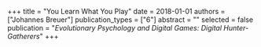 +++
title = "You Learn What You Play"
date = 2018-01-01
authors = ["Johannes Breuer"]
publication_types = ["6"]
abstract = ""
selected = false
publication = "*Evolutionary Psychology and Digital Games: Digital Hunter-Gatherers*"
+++

